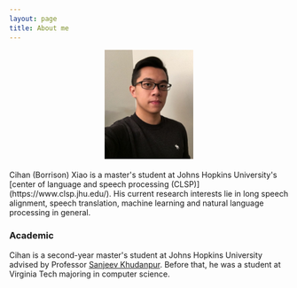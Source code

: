 ```yaml
---
layout: page
title: About me
---
```

<div align="center">
    <img width="160px" src="assets/img/Profile.jpg">
</div>

<br clear="left"/>
Cihan (Borrison) Xiao is a master's student at Johns Hopkins University's [center of language and speech processing (CLSP)](https://www.clsp.jhu.edu/). His current research interests lie in long speech alignment, speech translation, machine learning and natural language processing in general.

### Academic

Cihan is a second-year master's student at Johns Hopkins University advised by Professor [Sanjeev Khudanpur](https://www.clsp.jhu.edu/faculty/sanjeev-khudanpur/). Before that, he was a student at Virginia Tech majoring in computer science.
